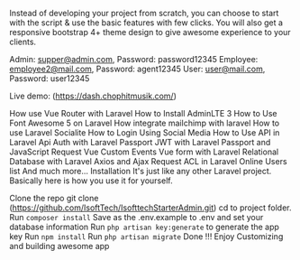 
Instead of developing your project from scratch, you can choose to start with the script & use the basic features with few clicks. You will also get a responsive bootstrap 4+ theme design to give awesome experience to your clients.

Admin: supper@admin.com, Password: password12345
Employee: employee2@mail.com, Password: agent12345
User: user@mail.com, Password: user12345

Live demo: (https://dash.chophitmusik.com/)

How use Vue Router with Laravel
How to Install AdminLTE 3
How to Use Font Awesome 5 on Laravel
How integrate mailchimp with laravel
How to use Laravel Socialite
How to Login Using Social Media
How to Use API in Laravel
Api Auth with Laravel Passport
JWT with Laravel Passport and JavaScript Request
Vue Custom Events
Vue form with Laravel
Relational Database with Laravel
Axios and Ajax Request
ACL in Laravel
Online Users list
And much more...
Installation
It's just like any other Laravel project. Basically here is how you use it for yourself. 

Clone the repo git clone (https://github.com/IsoftTech/IsofttechStarterAdmin.git)
cd to project folder.
Run ```composer install```
Save as the .env.example to .env and set your database information
Run ```php artisan key:generate``` to generate the app key
Run ```npm install```
Run ```php artisan migrate```
Done !!! Enjoy Customizing and building awesome app

